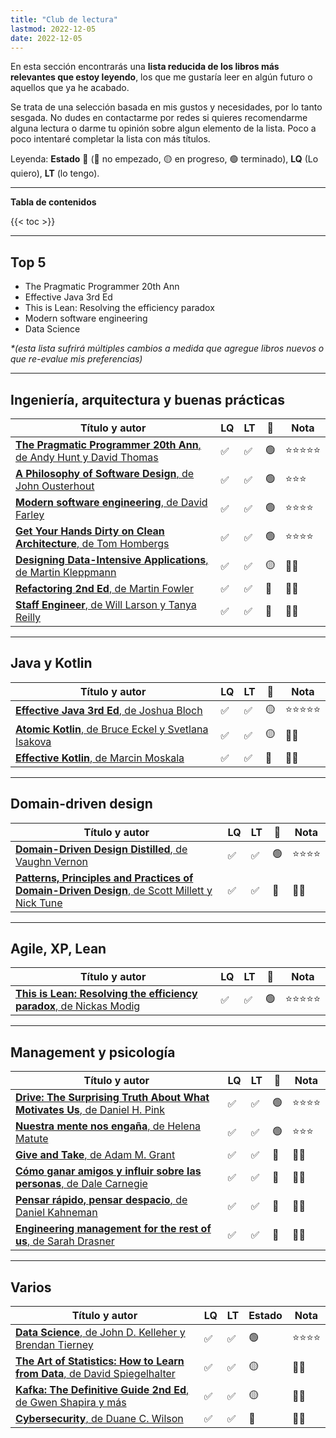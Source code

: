```yaml
---
title: "Club de lectura"
lastmod: 2022-12-05
date: 2022-12-05
---
```


En esta sección encontrarás una **lista reducida de los libros más relevantes que estoy leyendo**, los que me gustaría leer en algún futuro o aquellos que ya he acabado.

Se trata de una selección basada en mis gustos y necesidades, por lo tanto sesgada. No dudes en contactarme por redes si quieres recomendarme alguna lectura o darme tu opinión sobre algun elemento de la lista. Poco a poco intentaré completar la lista con más títulos.

Leyenda: **Estado** 🚦 (🔴 no empezado, 🟡 en progreso, 🟢 terminado), **LQ** (Lo quiero), **LT** (lo tengo).

---

**Tabla de contenidos**

{{< toc >}}

---

## Top 5

* The Pragmatic Programmer 20th Ann
* Effective Java 3rd Ed
* This is Lean: Resolving the efficiency paradox
* Modern software engineering
* Data Science


_*(esta lista sufrirá múltiples cambios a medida que agregue libros nuevos o que re-evalue mis preferencias)_

---

## Ingeniería, arquitectura y buenas prácticas

| Título y autor  | LQ | LT | 🚦 | Nota |
|-----------------|-----------|----------|--------|------------|
|[**The Pragmatic Programmer 20th Ann**, de Andy Hunt y David Thomas](https://www.goodreads.com/book/show/60633459-the-pragmatic-programmer-20th-anniversary-edition-your-journey-to-maste)|✅|✅|🟢|⭐⭐⭐⭐⭐|
|[**A Philosophy of Software Design**, de John Ousterhout](https://www.goodreads.com/book/show/39996759-a-philosophy-of-software-design)|✅|✅|🟢|⭐⭐⭐|
|[**Modern software engineering**, de David Farley](https://www.goodreads.com/book/show/57345270-modern-software-engineering)|✅|✅|🟢|⭐⭐⭐⭐|
|[**Get Your Hands Dirty on Clean Architecture**, de Tom Hombergs](https://leanpub.com/get-your-hands-dirty-on-clean-architecture/)|✅|✅|🟢|⭐⭐⭐⭐|
|[**Designing Data-Intensive Applications**, de Martin Kleppmann](https://www.goodreads.com/book/show/23463279-designing-data-intensive-applications)|✅|✅|🟡|🤷‍♀️|
|[**Refactoring 2nd Ed**, de Martin Fowler](https://www.refactoring.com/)|✅|✅|🔴|🤷‍♀️|
|[**Staff Engineer**, de Will Larson y Tanya Reilly](https://www.goodreads.com/book/show/56481725-staff-engineer)|✅|✅|🔴|🤷‍♀️|

---

## Java y Kotlin

| Título y autor  | LQ | LT | 🚦 | Nota |
|-----------------|-----------|----------|--------|------------|
|[**Effective Java 3rd Ed**, de Joshua Bloch](https://www.goodreads.com/book/show/105099.Effective_Java_)|✅|✅|🟡|⭐⭐⭐⭐⭐|
|[**Atomic Kotlin**, de Bruce Eckel y Svetlana Isakova](https://leanpub.com/AtomicKotlin)|✅|✅|🟡|🤷‍♀️|
|[**Effective Kotlin**, de Marcin Moskala](https://leanpub.com/effectivekotlin)|✅|✅|🔴|🤷‍♀️|

---

## Domain-driven design

| Título y autor  | LQ | LT | 🚦 | Nota |
|-----------------|-----------|----------|--------|------------|
|[**Domain-Driven Design Distilled**, de Vaughn Vernon](https://www.goodreads.com/book/show/28602719-domain-driven-design-distilled)|✅|✅|🟢|⭐⭐⭐⭐|
|[**Patterns, Principles and Practices of Domain-Driven Design**, de Scott Millett y Nick Tune](https://www.goodreads.com/book/show/25531393-patterns-principles-and-practices-of-domain-driven-design)|✅|✅|🔴|🤷‍♀️|

---

## Agile, XP, Lean

| Título y autor  | LQ | LT | 🚦 | Nota |
|-----------------|-----------|----------|--------|------------|
|[**This is Lean: Resolving the efficiency paradox**, de Nickas Modig](https://www.goodreads.com/book/show/17060202-this-is-lean)|✅|✅|🟢|⭐⭐⭐⭐⭐|

---

## Management y psicología

| Título y autor  | LQ | LT | 🚦 | Nota |
|-----------------|-----------|----------|--------|------------|
|[**Drive: The Surprising Truth About What Motivates Us**, de Daniel H. Pink](https://www.goodreads.com/book/show/6452796-drive)|✅|✅|🟢|⭐⭐⭐⭐|
|[**Nuestra mente nos engaña**, de Helena Matute](https://www.goodreads.com/book/show/51107412-nuestra-mente-nos-enga-a)|✅|✅|🟢|⭐⭐⭐|
|[**Give and Take**, de Adam M. Grant](https://www.goodreads.com/book/show/16158498-give-and-take)|✅|✅|🔴|🤷‍♀️|
|[**Cómo ganar amigos y influir sobre las personas**, de Dale Carnegie](https://www.goodreads.com/book/show/730797.C_mo_ganar_amigos_y_influir_sobre_las_personas)|✅|✅|🔴|🤷‍♀️|
|[**Pensar rápido, pensar despacio**, de Daniel Kahneman](https://www.goodreads.com/book/show/38228086-pensar-r-pido-pensar-despacio)|✅|✅|🔴|🤷‍♀️|
|[**Engineering management for the rest of us**, de Sarah Drasner](https://www.goodreads.com/book/show/58502800-engineering-management-for-the-rest-of-us)|✅|✅|🔴|🤷‍♀️|

---

## Varios

| Título y autor  | LQ | LT | Estado | Nota |
|-----------------|-----------|----------|--------|------------|
|[**Data Science**, de John D. Kelleher y Brendan Tierney](https://www.goodreads.com/book/show/36722689-data-science)|✅|✅|🟢|⭐⭐⭐⭐|
|[**The Art of Statistics: How to Learn from Data**, de David Spiegelhalter](https://www.goodreads.com/book/show/43722897-the-art-of-statistics)|✅|✅|🟡|🤷‍♀️|
|[**Kafka: The Definitive Guide 2nd Ed**, de Gwen Shapira y más](https://www.goodreads.com/book/show/61215962-kafka)|✅|✅|🟡|🤷‍♀️|
|[**Cybersecurity**, de Duane C. Wilson](https://www.goodreads.com/book/show/59706156-cybersecurity)|✅|✅|🔴|🤷‍♀️|
